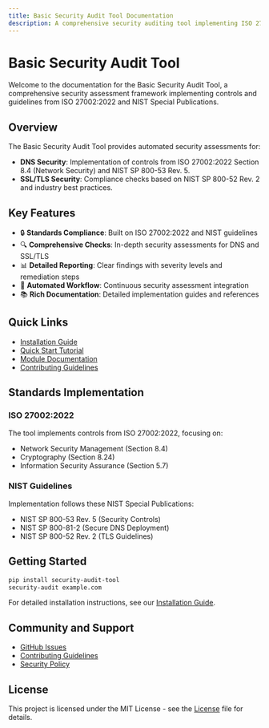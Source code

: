 ```yaml
---
title: Basic Security Audit Tool Documentation
description: A comprehensive security auditing tool implementing ISO 27002:2022 and NIST guidelines for DNS and SSL/TLS security assessments.
---
```


# Basic Security Audit Tool

Welcome to the documentation for the Basic Security Audit Tool, a comprehensive security assessment framework implementing controls and guidelines from ISO 27002:2022 and NIST Special Publications.

## Overview

The Basic Security Audit Tool provides automated security assessments for:

- **DNS Security**: Implementation of controls from ISO 27002:2022 Section 8.4 (Network Security) and NIST SP 800-53 Rev. 5.
- **SSL/TLS Security**: Compliance checks based on NIST SP 800-52 Rev. 2 and industry best practices.

## Key Features

- 🔒 **Standards Compliance**: Built on ISO 27002:2022 and NIST guidelines
- 🔍 **Comprehensive Checks**: In-depth security assessments for DNS and SSL/TLS
- 📊 **Detailed Reporting**: Clear findings with severity levels and remediation steps
- 🔄 **Automated Workflow**: Continuous security assessment integration
- 📚 **Rich Documentation**: Detailed implementation guides and references

## Quick Links

- [Installation Guide](getting-started/installation.md)
- [Quick Start Tutorial](getting-started/quickstart.md)
- [Module Documentation](modules/index.md)
- [Contributing Guidelines](development/contributing.md)

## Standards Implementation

### ISO 27002:2022

The tool implements controls from ISO 27002:2022, focusing on:

- Network Security Management (Section 8.4)
- Cryptography (Section 8.24)
- Information Security Assurance (Section 5.7)

### NIST Guidelines

Implementation follows these NIST Special Publications:

- NIST SP 800-53 Rev. 5 (Security Controls)
- NIST SP 800-81-2 (Secure DNS Deployment)
- NIST SP 800-52 Rev. 2 (TLS Guidelines)

## Getting Started

```bash
pip install security-audit-tool
security-audit example.com
```

For detailed installation instructions, see our [Installation Guide](getting-started/installation.md).

## Community and Support

- [GitHub Issues](https://github.com/yourusername/Basic-Audit/issues)
- [Contributing Guidelines](development/contributing.md)
- [Security Policy](about/security.md)

## License

This project is licensed under the MIT License - see the [License](about/license.md) file for details. 